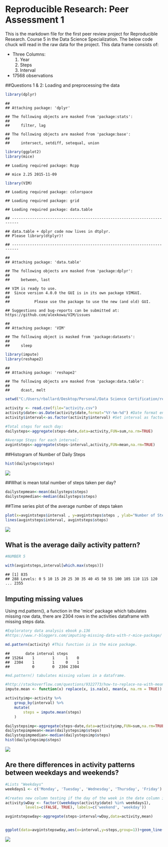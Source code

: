 # Reproducible Research: Peer Assessment 1


This is the markdown file for the first peer review project for Reproducible Research. Course 5 in the Data Science Specialization. The below code chuck will read in the raw data for the project. This data frame consists of:

- Three Columns:
    1.  Year
    2.  Steps
    3.  Interval
- 17568 observations



##Questions 1 & 2: Loading and preprocessing the data

```r
library(dplyr)
```

```
## 
## Attaching package: 'dplyr'
```

```
## The following objects are masked from 'package:stats':
## 
##     filter, lag
```

```
## The following objects are masked from 'package:base':
## 
##     intersect, setdiff, setequal, union
```

```r
library(ggplot2)
library(mice)
```

```
## Loading required package: Rcpp
```

```
## mice 2.25 2015-11-09
```

```r
library(VIM)
```

```
## Loading required package: colorspace
```

```
## Loading required package: grid
```

```
## Loading required package: data.table
```

```
## -------------------------------------------------------------------------
```

```
## data.table + dplyr code now lives in dtplyr.
## Please library(dtplyr)!
```

```
## -------------------------------------------------------------------------
```

```
## 
## Attaching package: 'data.table'
```

```
## The following objects are masked from 'package:dplyr':
## 
##     between, last
```

```
## VIM is ready to use. 
##  Since version 4.0.0 the GUI is in its own package VIMGUI.
## 
##           Please use the package to use the new (and old) GUI.
```

```
## Suggestions and bug-reports can be submitted at: https://github.com/alexkowa/VIM/issues
```

```
## 
## Attaching package: 'VIM'
```

```
## The following object is masked from 'package:datasets':
## 
##     sleep
```

```r
library(impute)
library(reshape2)
```

```
## 
## Attaching package: 'reshape2'
```

```
## The following objects are masked from 'package:data.table':
## 
##     dcast, melt
```

```r
setwd("C:/Users/rballard/Desktop/Personal/Data Science Certification/repres/RepData_PeerAssessment1")

activity <- read.csv(file="activity.csv")
activity$date<-as.Date(activity$date,format="%Y-%m-%d") #Date format entries
activity$interval<-as.factor(activity$interval) #Set interval as factor

#Total steps for each day:
dailysteps<-aggregate(steps~date,data=activity,FUN=sum,na.rm=TRUE)

#Average Steps for each interval:
avgintsteps<-aggregate(steps~interval,activity,FUN=mean,na.rm=TRUE)
```

##Histogram of Number of Daily Steps


```r
hist(dailysteps$steps)
```

![](PA1_template_files/figure-html/stephistogram-1.png)<!-- -->


##What is mean total number of steps taken per day?


```r
dailystepmean<-mean(dailysteps$steps)
dailystepmedian<-median(dailysteps$steps)
```

##Time series plot of the average number of steps taken


```r
plot(x=avgintsteps$interval , y=avgintsteps$steps , ylab="Number of Steps", type = "n")
lines(avgintsteps$interval, avgintsteps$steps)
```

![](PA1_template_files/figure-html/timeseriesplot-1.png)<!-- -->

## What is the average daily activity pattern?


```r
#NUMBER 5

with(avgintsteps,interval[which.max(steps)])
```

```
## [1] 835
## 288 Levels: 0 5 10 15 20 25 30 35 40 45 50 55 100 105 110 115 120 ... 2355
```


## Imputing missing values

Using md.pattern(), a function in the 'mice' package which tabulates missing row data, there are 2304 rows in the activities dataframe with missing steps data.


```r
#Exploratory data analysis ebook p.136
#https://www.r-bloggers.com/imputing-missing-data-with-r-mice-package/

md.pattern(activity) #This function is in the mice package.
```

```
##       date interval steps     
## 15264    1        1     1    0
##  2304    1        1     0    1
##          0        0  2304 2304
```

```r
#md.pattern() tabulates missing values in a dataframe.

#http://stackoverflow.com/questions/9322773/how-to-replace-na-with-mean-by-subset-in-r-impute-with-plyr
impute.mean <- function(x) replace(x, is.na(x), mean(x, na.rm = TRUE))

activityimp<-activity %>%
    group_by(interval) %>%
    mutate(
        steps = impute.mean(steps)
    )

dailystepsimp<-aggregate(steps~date,data=activityimp,FUN=sum,na.rm=TRUE)
dailystepimpmean<-mean(dailystepsimp$steps)
dailystepimpmedian<-median(dailystepsimp$steps)
hist(dailystepsimp$steps)
```

![](PA1_template_files/figure-html/missingvalueimputation-1.png)<!-- -->


## Are there differences in activity patterns between weekdays and weekends?


```r
#Lists "Weekdays"
weekdays1 <- c('Monday', 'Tuesday', 'Wednesday', 'Thursday', 'Friday')

#Creates new column testing if the day of the week in the date column is a "Weekday"
activity$wDay <- factor((weekdays(activity$date) %in% weekdays1), 
         levels=c(FALSE, TRUE), labels=c('weekend', 'weekday')) 

avgintstepswday<-aggregate(steps~interval+wDay,data=activity,mean)


ggplot(data=avgintstepswday,aes(x=interval,y=steps,group=1))+geom_line() + facet_grid(~wDay)
```

![](PA1_template_files/figure-html/weekdayweekend-1.png)<!-- -->
